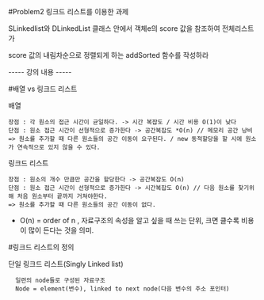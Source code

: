 #Problem2 
링크드 리스트를 이용한 과제

SLinkedlist와 DLinkedList 클래스 안에서 객체e의 score 값을 참조하여 전체리스트가 

score 값의 내림차순으로 정렬되게 하는 addSorted 함수를 작성하라




----- 강의 내용 -----

#배열 vs 링크드 리스트

  배열
  
    장점 : 각 원소의 접근 시간이 균일하다. -> 시간 복잡도 / 시간 비용 O(1)이 낮다  
    단점 : 원소 접근 시간이 선형적으로 증가한다 -> 공간복잡도 *O(n) // 메모리 공간 낭비
    => 원소를 추가할 때 다른 원소들의 공간 이동이 요구된다. / new 동적할당을 할 시에 원소가 연속적으로 있지 않을 수 있다.
 
  
  링크드 리스트
    
    장점 : 원소의 개수 만큼만 공간을 할당한다 -> 공간복잡도 O(n)
    단점 : 원소 접근 시간이 선형적으로 증가한다 -> 시간복잡도 O(n) // 다음 원소를 찾기위해 처음 원소부터 끝까지 거쳐야한다.
    => 원소를 추가할 때 다른 원소들의 공간 이동이 없다.
    
    
* O(n) = order of n , 자료구조의 속성을 알고 싶을 때 쓰는 단위, 크면 클수록 비용이 많이 든다는 것을 의미.

#링크드 리스트의 정의

 단일 링크드 리스트(Singly Linked list)
    
      일련의 node들로 구성된 자료구조
      Node = element(변수), linked to next node(다음 변수의 주소 포인터)
